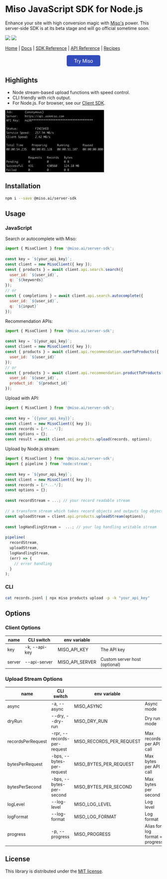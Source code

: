 # Miso JavaScript SDK for Node.js
Enhance your site with high conversion magic with [Miso's](https://miso.ai/) power. This server-side SDK is at its beta stage and will go official sometime soon.

<p>
  <a href="https://www.npmjs.com/package/@miso.ai/client-sdk"><img src="https://img.shields.io/npm/v/@miso.ai/server-sdk"></a>
  <a href="/LICENSE"><img src="https://img.shields.io/npm/l/@miso.ai/server-sdk"></a>
</p>

[Home](https://miso.ai/) |
[Docs](https://docs.miso.ai/) |
[SDK Reference](https://github.com/MisoAI/miso-server-js-sdk) |
[API Reference](https://api.askmiso.com/) |
[Recipes](https://docs.miso.ai/recipes)

<div align="center">
  <a href="https://miso.ai">
    <img src="asset/cta.svg" height="36px">
  </a>
</div>

## Highlights
* Node stream-based upload functions with speed control.
* CLI friendly with rich output.
* For Node.js. For browser, see our [Client SDK](https://misoai.github.io/miso-client-js-sdk/sdk).

<div>
  <img src="asset/cli.png" height="200px">
</div>

## Installation

```bash
npm i --save @miso.ai/server-sdk
```

## Usage

### JavaScript

Search or autocomplete with Miso:
```js
import { MisoClient } from '@miso.ai/server-sdk';

const key = `${your_api_key}`;
const client = new MisoClient({ key });
const { products } = await client.api.search.search({
  user_id: `${user_id}`,
  q: `${keywords}`
});
// or
const { completions } = await client.api.search.autocomplete({
  user_id: `${user_id}`,
  q: `${input}`
});
```

Recommendation APIs:
```js
import { MisoClient } from '@miso.ai/server-sdk';

const key = `${your_api_key}`;
const client = new MisoClient({ key });
const { products } = await client.api.recommendation.userToProducts({
  user_id: `${user_id}`
});
// or
const { products } = await client.api.recommendation.productToProducts({
  user_id: `${user_id}`,
  product_id: `${product_id}`
});
```

Upload with API:
```js
import { MisoClient } from '@miso.ai/server-sdk';

const key = `{{your_api_key}}`;
const client = new MisoClient({ key });
const records = [/*...*/];
const options = {};
const result = await client.api.products.upload(records, options);
```

Upload by Node.js stream:
```js
import { MisoClient } from '@miso.ai/server-sdk';
import { pipeline } from 'node:stream';

const key = `${your_api_key}`;
const client = new MisoClient({ key });
const records = [/*...*/];
const options = {};

const recordStream = ...; // your record readable stream

// a transform stream which takes record objects and outputs log objects
const uploadStream = client.api.products.uploadStream(options);

const logHandlingStream =  ...; // your log handling writable stream

pipeline(
  recordStream,
  uploadStream,
  logHandlingStream,
  (err) => {
    // error handling
  }
);
```

### CLI

```bash
cat records.jsonl | npx miso products upload -p -k "your_api_key"
```

## Options

### Client Options
| name | CLI switch | env variable | |
| --- | --- | --- | --- |
| key | -k, --api-key | MISO_API_KEY | The API key |
| server | --api-server | MISO_API_SERVER | Custom server host (optional) |

### Upload Stream Options
| name | CLI switch | env variable | |
| --- | --- | --- | --- |
| async | -a, --async | MISO_ASYNC | Async mode |
| dryRun | --dry, --dry-run | MISO_DRY_RUN | Dry run mode |
| recordsPerRequest | -rpr, --records-per-request | MISO_RECORDS_PER_REQUEST | Max records per API call |
| bytesPerRequest | -bps, --bytes-per-request | MISO_BYTES_PER_REQUEST | Max bytes per API call |
| bytesPerSecond | -bps, --bytes-per-second | MISO_BYTES_PER_SECOND | Max bytes per second |
| logLevel | --log-level | MISO_LOG_LEVEL | Log level |
| logFormat | --log-format | MISO_LOG_FORMAT | Log format |
| progress | -p, --progress | MISO_PROGRESS | Alias for log format = progress |

## License
This library is distributed under the [MIT license](https://github.com/askmiso/miso-client-js-sdk/blob/main/LICENSE).
